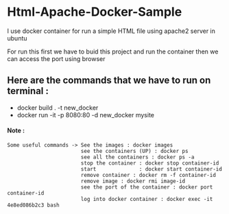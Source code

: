 # Html-Apache-Docker-Sample
I use docker container for run a simple HTML file using apache2 server in ubuntu

For run this first we have to buid this project and run the container then we can access the port using browser


## Here are the commands that we have to run on terminal :

- docker build . -t new_docker
- docker run -it -p 8080:80 -d new_docker mysite




#### Note : 

```
Some useful commands -> See the images : docker images
                        see the containers (UP) : docker ps
                        see all the containers : docker ps -a
                        stop the container : docker stop container-id
                        start              : docker start container-id
                        remove container : docker rm -f container-id
                        remove image : docker rmi image-id
                        see the port of the container : docker port container-id
                        log into docker container : docker exec -it 4e8ed086b2c3 bash
                        
```
